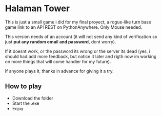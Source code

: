 # Halaman Tower

This is just a small game i did for my final proyect, a rogue-like turn base game link to an API REST on PythonAnywhere. Only Mouse needed.

This version needs of an account (it will not send any kind of verification so just **put any random email and password**, dont worry). 

If it doesnt work, or the password its wrong or the server its dead (yes, i should had add more feedback, but notice it later and rigth now im working on more things that will come handier for my future).

If anyone plays it, thanks in advance for giving it a try.

## How to play

- Download the folder
- Start the .exe
- Enjoy
